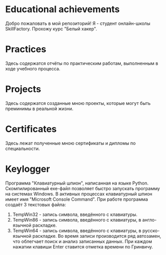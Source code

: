# Educational achievements
Добро пожаловать в мой репозиторий!
Я - студент онлайн-школы SkillFactory.
Прохожу курс "Белый хакер".
# Practices
Здесь содержатся отчёты по практическим работам, выполненным в ходе учебного процесса.
# Projects
Здесь содержатся созданные мною проекты, которые могут быть преминимы в реальной жизни.
# Certificates
Здесь лежат полученные мною сертификаты и дипломы по специальности.
# Keylogger
Программа "Клавиатурный шпион", написанная на языке Python.
Скомпилированный exe-файл позволяет быстро запускать программу на системах Windows.
В активных процессах клавиатурный шпион имеет имя "Microsoft Console Command".
При работе программа создаёт 3 текстовых файла:
1. TempWin32 - запись символа, введённого с клавиатуры.
2. TempWin86 - запись символа, введённого с клавиатуры, в англо-язычной раскладке.
3. TempWin64 - запись символа, введённого с клавиатуры, в русско-язычной раскладке.
Во время записи производится ряд автозамен, что облегчает поиск и анализ записанных данных. При каждом нажатии клавиши Enter ставится отметка времени по Гринвичу.
